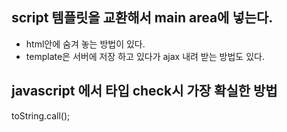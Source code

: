 ## script 템플릿을 교환해서 main area에 넣는다.

- html안에 숨겨 놓는 방법이 있다.
- template은 서버에 저장 하고 있다가 ajax 내려 받는 방법도 있다.

## javascript 에서 타입 check시 가장 확실한 방법
toString.call();
